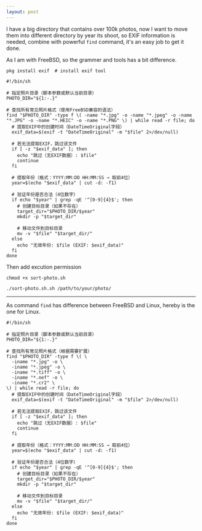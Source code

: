```yaml
---
layout: post
---
```


I have a big directory that contains over 100k photos, now I want to move them into different directory by year its shoot, so EXIF information is needed, combine with powerful `find` command, it's an easy job to get it done.

As I am with FreeBSD, so the grammer and tools has a bit difference.

`pkg install exif  # install exif tool`

```
#!/bin/sh

# 指定照片目录（脚本参数或默认当前目录）
PHOTO_DIR="${1:-.}"

# 查找所有常见照片格式（使用FreeBSD兼容的语法）
find "$PHOTO_DIR" -type f \( -name "*.jpg" -o -name "*.jpeg" -o -name "*.JPG" -o -name "*.HEIC" -o -name "*.PNG" \) | while read -r file; do
  # 提取EXIF中的创建时间（DateTimeOriginal字段）
  exif_data=$(exif -t "DateTimeOriginal" -m "$file" 2>/dev/null)
  
  # 若无法提取EXIF，跳过该文件
  if [ -z "$exif_data" ]; then
    echo "跳过（无EXIF数据）: $file"
    continue
  fi

  # 提取年份（格式：YYYY:MM:DD HH:MM:SS → 取前4位）
  year=$(echo "$exif_data" | cut -d: -f1)

  # 验证年份是否合法（4位数字）
  if echo "$year" | grep -qE '^[0-9]{4}$'; then
    # 创建目标目录（如果不存在）
    target_dir="$PHOTO_DIR/$year"
    mkdir -p "$target_dir"

    # 移动文件到目标目录
    mv -v "$file" "$target_dir/"
  else
    echo "无效年份: $file (EXIF: $exif_data)"
  fi
done
```

Then add excution permission

`chmod +x sort-photo.sh`

`./sort-photo.sh.sh /path/to/your/photo/`

---

As command `find` has difference between FreeBSD and Linux, hereby is the one for Linux.

```
#!/bin/sh

# 指定照片目录（脚本参数或默认当前目录）
PHOTO_DIR="${1:-.}"

# 查找所有常见照片格式（根据需要扩展）
find "$PHOTO_DIR" -type f \( \
  -iname "*.jpg" -o \
  -iname "*.jpeg" -o \
  -iname "*.tiff" -o \
  -iname "*.nef" -o \
  -iname "*.cr2" \
\) | while read -r file; do
  # 提取EXIF中的创建时间（DateTimeOriginal字段）
  exif_data=$(exif -t "DateTimeOriginal" -m "$file" 2>/dev/null)
  
  # 若无法提取EXIF，跳过该文件
  if [ -z "$exif_data" ]; then
    echo "跳过（无EXIF数据）: $file"
    continue
  fi

  # 提取年份（格式：YYYY:MM:DD HH:MM:SS → 取前4位）
  year=$(echo "$exif_data" | cut -d: -f1)

  # 验证年份是否合法（4位数字）
  if echo "$year" | grep -qE '^[0-9]{4}$'; then
    # 创建目标目录（如果不存在）
    target_dir="$PHOTO_DIR/$year"
    mkdir -p "$target_dir"

    # 移动文件到目标目录
    mv -v "$file" "$target_dir/"
  else
    echo "无效年份: $file (EXIF: $exif_data)"
  fi
done
```
